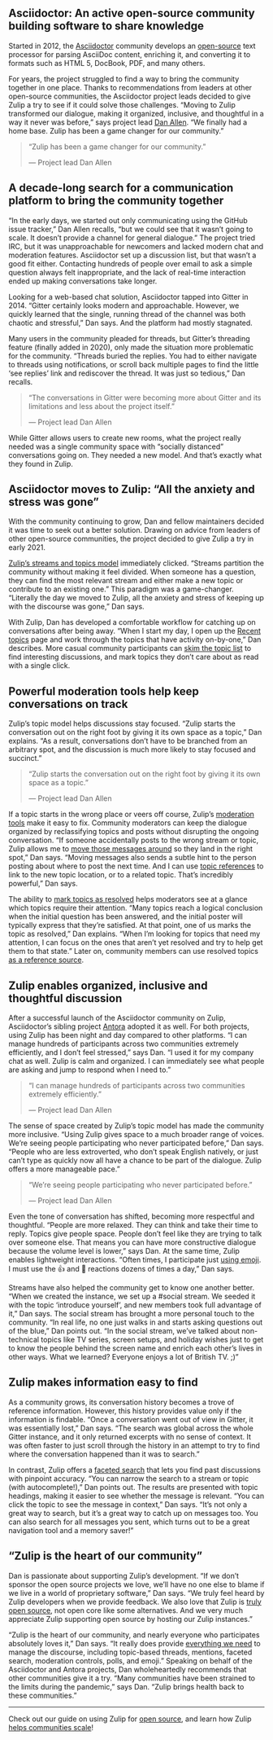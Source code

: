 ## Asciidoctor: An active open-source community building software to share knowledge

Started in 2012, the [Asciidoctor](https://asciidoctor.org) community develops
an [open-source](https://github.com/asciidoctor) text processor for parsing
AsciiDoc content, enriching it, and converting it to formats such as HTML 5,
DocBook, PDF, and many others.

For years, the project struggled to find a way to bring the community together
in one place. Thanks to recommendations from leaders at other open-source
communities, the Asciidoctor project leads decided to give Zulip a try to see if
it could solve those challenges. “Moving to Zulip transformed our dialogue,
making it organized, inclusive, and thoughtful in a way it never was before,”
says project lead [Dan Allen](https://github.com/mojavelinux). “We finally had a
home base. Zulip has been a game changer for our community.”


> “Zulip has been a game changer for our community.”
>
> — Project lead Dan Allen


## A decade-long search for a communication platform to bring the community together

“In the early days, we started out only communicating using the GitHub issue
tracker,” Dan Allen recalls, “but we could see that it wasn’t going to scale. It
doesn’t provide a channel for general dialogue.” The project tried IRC, but it
was unapproachable for newcomers and lacked modern chat and moderation features.
Asciidoctor set up a discussion list, but that wasn’t a good fit either.
Contacting hundreds of people over email to ask a simple question always felt
inappropriate, and the lack of real-time interaction ended up making
conversations take longer.

Looking for a web-based chat solution, Asciidoctor tapped into Gitter in 2014.
“Gitter certainly looks modern and approachable. However, we quickly learned
that the single, running thread of the channel was both chaotic and stressful,”
Dan says. And the platform had mostly stagnated.

Many users in the community pleaded for threads, but Gitter’s threading feature
(finally added in 2020), only made the situation more problematic for the
community. “Threads buried the replies. You had to either navigate to threads
using notifications, or scroll back multiple pages to find the little ‘see
replies’ link and rediscover the thread. It was just so tedious,” Dan recalls.


> “The conversations in Gitter were becoming more about Gitter and its
> limitations and less about the project itself.”
>
> — Project lead Dan Allen

While Gitter allows users to create new rooms, what the project really needed
was a single community space with “socially distanced” conversations going on.
They needed a new model. And that’s exactly what they found in Zulip.


## Asciidoctor moves to Zulip: “All the anxiety and stress was gone”

With the community continuing to grow, Dan and fellow maintainers decided it was
time to seek out a better solution. Drawing on advice from leaders of other
open-source communities, the project decided to give Zulip a try in early 2021.

[Zulip’s streams and topics model](/why-zulip/) immediately clicked. “Streams
partition the community without making it feel divided. When someone has a
question, they can find the most relevant stream and either make a new topic or
contribute to an existing one.” This paradigm was a game-changer. “Literally the
day we moved to Zulip, all the anxiety and stress of keeping up with the
discourse was gone,” Dan says.

With Zulip, Dan has developed a comfortable workflow for catching up on
conversations after being away. “When I start my day, I open up the [Recent
topics](/help/recent-conversations) page and work through the topics that have
activity on-by-one,” Dan describes. More casual community participants can [skim
the topic list](/help/reading-strategies) to find interesting discussions, and
mark topics they don’t care about as read with a single click.


## Powerful moderation tools help keep conversations on track

Zulip’s topic model helps discussions stay focused. “Zulip starts the
conversation out on the right foot by giving it its own space as a topic,” Dan
explains. “As a result, conversations don’t have to be branched from an
arbitrary spot, and the discussion is much more likely to stay focused and
succinct.”

> “Zulip starts the conversation out on the right foot by giving it its own
> space as a topic.”
>
> — Project lead Dan Allen

If a topic starts in the wrong place or veers off course, Zulip’s [moderation
tools](/help/moderating-open-organizations) make it easy to fix. Community
moderators can keep the dialogue organized by reclassifying topics and posts
without disrupting the ongoing conversation. “If someone accidentally posts to
the wrong stream or topic, Zulip allows me to [move those messages
around](/help/move-content-to-another-stream) so they land in the right spot,”
Dan says. “Moving messages also sends a subtle hint to the person posting about
where to post the next time. And I can use [topic
references](/help/link-to-a-message-or-conversation#link-to-a-stream-or-topic-within-zulip)
to link to the new topic location, or to a related topic. That’s incredibly
powerful,” Dan says.

The ability to [mark topics as resolved](/help/resolve-a-topic) helps moderators
see at a glance which topics require their attention. “Many topics reach a
logical conclusion when the initial question has been answered, and the initial
poster will typically express that they’re satisfied. At that point, one of us
marks the topic as resolved,” Dan explains. “When I’m looking for topics that
need my attention, I can focus on the ones that aren’t yet resolved and try to
help get them to that state.” Later on, community members can use resolved
topics [as a reference source](#zulip-makes-information-easy-to-find).


## Zulip enables organized, inclusive and thoughtful discussion

After a successful launch of the Asciidoctor community on Zulip, Asciidoctor’s
sibling project [Antora](https://antora.org) adopted it as well. For both
projects, using Zulip has been night and day compared to other platforms. “I can
manage hundreds of participants across two communities extremely efficiently,
and I don’t feel stressed,” says Dan. “I used it for my company chat as well.
Zulip is calm and organized. I can immediately see what people are asking
and jump to respond when I need to.”

> “I can manage hundreds of participants across two communities extremely
> efficiently.”
>
> — Project lead Dan Allen

The sense of space created by Zulip’s topic model has made the community more
inclusive. “Using Zulip gives space to a much broader range of voices.
We’re seeing people participating who never participated before,” Dan says.
“People who are less extroverted, who don’t speak English natively, or just
can’t type as quickly now all have a chance to be part of the dialogue. Zulip
offers a more manageable pace.”

> “We’re seeing people participating who never participated before.”
>
> — Project lead Dan Allen

Even the tone of conversation has shifted, becoming more respectful and
thoughtful. “People are more relaxed. They can think and take their time to
reply. Topics give people space. People don’t feel like they are trying to talk
over someone else. That means you can have more constructive dialogue because
the volume level is lower,” says Dan. At the same time, Zulip enables
lightweight interactions. “Often times, I participate just [using
emoji](/help/emoji-reactions). I must use the 👍 and 🎉 reactions dozens of
times a day,” Dan says.

Streams have also helped the community get to know one another better. “When we
created the instance, we set up a #social stream. We seeded it with the topic
‘introduce yourself’, and new members took full advantage of it,” Dan says. The
social stream has brought a more personal touch to the community. “In real life,
no one just walks in and starts asking questions out of the blue,” Dan points
out. “In the social stream, we’ve talked about non-technical topics like TV
series, screen setups, and holiday wishes just to get to know the people behind
the screen name and enrich each other’s lives in other ways. What we learned?
Everyone enjoys a lot of British TV. ;)”


## Zulip makes information easy to find

As a community grows, its conversation history becomes a trove of reference
information. However, this history provides value only if the information is
findable. “Once a conversation went out of view in Gitter, it was essentially
lost,” Dan says. “The search was global across the whole Gitter instance, and it
only returned excerpts with no sense of context. It was often faster to just
scroll through the history in an attempt to try to find where the conversation
happened than it was to search.”

In contrast, Zulip offers a [faceted search](/help/search-for-messages) that
lets you find past discussions with pinpoint accuracy. “You can narrow the
search to a stream or topic (with autocomplete!),” Dan points out. The results
are presented with topic headings, making it easier to see whether the message
is relevant. “You can click the topic to see the message in context,” Dan says.
“It’s not only a great way to search, but it’s a great way to catch up on
messages too. You can also search for all messages you sent, which turns out to
be a great navigation tool and a memory saver!”


## “Zulip is the heart of our community”

Dan is passionate about supporting Zulip’s development. “If we don’t sponsor the
open source projects we love, we’ll have no one else to blame if we live in a
world of proprietary software,” Dan says. “We truly feel heard by Zulip
developers when we provide feedback. We also love that Zulip is [truly open
source](https://blog.zulip.com/2021/04/28/why-zulip-is-on-github-sponsors/), not
open core like some alternatives. And we very much appreciate Zulip supporting
open source by hosting our Zulip instances.”

“Zulip is the heart of our community, and nearly everyone who participates
absolutely loves it,” Dan says. “It really does provide [everything we
need](/features/) to manage the discourse, including topic-based threads,
mentions, faceted search, moderation controls, polls, and emoji.” Speaking on
behalf of the Asciidoctor and Antora projects, Dan wholeheartedly recommends
that other communities give it a try. “Many communities have been strained to
the limits during the pandemic,” says Dan. “Zulip brings health back to these
communities.”

---

Check out our guide on using Zulip for [open source](/for/open-source), and
learn how Zulip [helps communities scale](/for/communities)!
